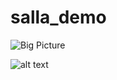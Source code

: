 # salla_demo

![Big Picture](https://doc-0g-28-docs.googleusercontent.com/docs/securesc/3ktji24gocl6prnd5v2tvbjfp8gogtrn/r12dpgbtv5n4m2c80ukfeige532q38ep/1700479425000/01220622078524231766/09816130824820297542Z/18nIFpyybXWEqgNUWCfM07YcRC6Xkfeem?&uuid=67c31df2-6a0c-4b06-b2c7-d10efef63329&nonce=hq9buj8k65lgc&user=09816130824820297542Z&hash=imu8hpg25vlabq0556v64kn1u0ehrjso)



![alt text](image.jpg)
